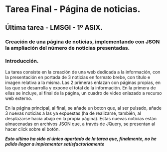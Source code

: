 # Tarea Final - Página de noticias.
## Última tarea - LMSGI - 1º ASIX.
### Creación de una página de noticias, implementando con JSON la ampliación del número de noticias presentadas.

###  Introducción.

   La tarea consiste en la creación de una web dedicada a la información, con la presentación en portada de 3 noticias en formato brebe, con titulo e imagen relativa a la misma. Las 2 primeras enlazan con páginas propias, en las que se desarrolla y expone el total de la información. En la primera de ellas se incluye, al final de la página, un cuadro de video enlazado a recurso web externo.

   En la página principal, al final, se añade un boton que, al ser pulsado, añade 3 nuevas noticias a las ya expuestas (ha de realizarse, también, al desplazarse hacia abajo en la propia página). Estas nuevas noticias están almacenadas en archivos JSON que, a través de JQuery, se presentan al hacer click sobre el botón.
   
   *__Esto ultimo ha sido el único apartado de la tarea que, finalmente, no he pdido llegar a implementar satisfactoriamente__*
